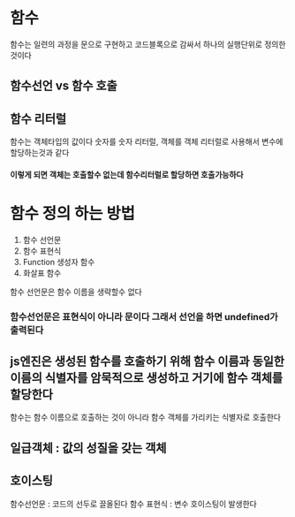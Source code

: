# 함수

함수는 일련의 과정을 문으로 구현하고 코드블록으로 감싸서 하나의 실행단위로 정의한 것이다

## 함수선언 vs 함수 호출

## 함수 리터럴

함수는 객체타입의 값이다 숫자를 숫자 리터럴, 객체를 객체 리터럴로 사용해서 변수에 할당하는것과 같다

#### 이렇게 되면 객체는 호출할수 없는데 함수리터럴로 할당하면 호출가능하다

# 함수 정의 하는 방법

1. 함수 선언문
2. 함수 표현식
3. Function 생성자 함수
4. 화살표 함수

함수 선언문은 함수 이름을 생략할수 없다

### 함수선언문은 표현식이 아니라 문이다 그래서 선언을 하면 undefined가 출력된다

## js엔진은 생성된 함수를 호출하기 위해 함수 이름과 동일한 이름의 식별자를 암묵적으로 생성하고 거기에 함수 객체를 할당한다

함수는 함수 이름으로 호출하는 것이 아니라 함수 객체를 가리키는 식별자로 호출한다

## 일급객체 : 값의 성질을 갖는 객체

## 호이스팅

함수선언문 : 코드의 선두로 끌올된다
함수 표현식 : 변수 호이스팅이 발생한다
